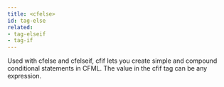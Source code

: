 ```yaml
---
title: <cfelse>
id: tag-else
related:
- tag-elseif
- tag-if
---
```


Used with cfelse and cfelseif, cfif lets you create simple and compound conditional statements
	 in CFML. The value in the cfif tag can be any expression.
